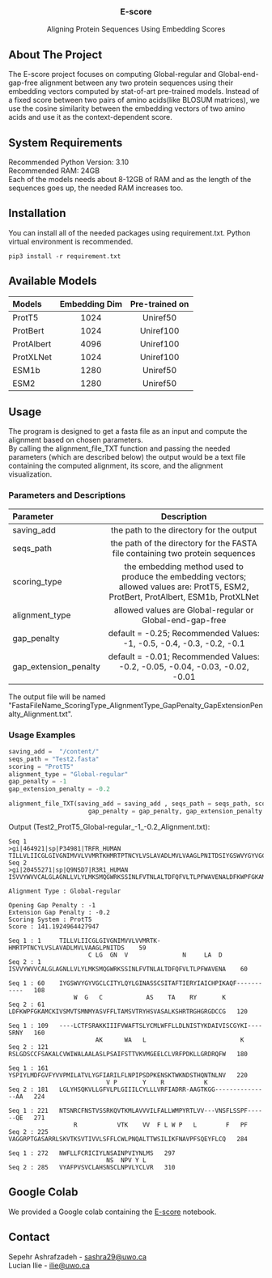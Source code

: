 

<!-- Improved compatibility of back to top link: See: https://github.com/othneildrew/Best-README-Template/pull/73 -->
<a name="readme-top"></a>
<!--

-->



<br />
<div align="center">

<h3 align="center"> E-score</h3>


  <p align="center">
    Aligning Protein Sequences Using Embedding Scores
    <br />
  
   
  </p>
</div>



<!-- ABOUT THE PROJECT -->
## About The Project
The E-score project focuses on computing Global-regular and Global-end-gap-free alignment between any two protein sequences using their embedding vectors computed by stat-of-art pre-trained models. Instead of a fixed score between two pairs of amino acids(like BLOSUM matrices), we use the cosine similarity between the embedding vectors of two amino acids and use it as the context-dependent score.

## System Requirements
Recommended Python Version: 3.10
<br />
Recommended RAM: 24GB
<br />
Each of the models needs about 8-12GB of RAM and as the length of the sequences goes up, the needed RAM increases too. 

## Installation
You can install all of the needed packages using requirement.txt. Python virtual environment is recommended.

```
pip3 install -r requirement.txt
```

## Available Models
| Models | Embedding Dim | Pre-trained on
| :---         |     :---:     |  :---:     | 
| ProtT5   | 1024   | Uniref50 |
| ProtBert     | 1024       | Uniref100 |
| ProtAlbert  | 4096     | Uniref100 |
| ProtXLNet    | 1024      |  Uniref100  |
| ESM1b  | 1280     | Uniref50 |
| ESM2   | 1280      | Uniref50 |


<!-- USAGE EXAMPLES -->
## Usage
The program is designed to get a fasta file as an input and compute the alignment based on chosen parameters.
<br />
By calling the alignment_file_TXT function and passing the needed parameters (which are described below) the output would be a text file containing the computed alignment, its score, and the alignment visualization.

### Parameters and Descriptions

| Parameter | Description |
| :---         |     :---:     | 
| saving_add   | the path to the directory for the output   | 
| seqs_path    | the path of the directory for the FASTA file containing two protein sequences       | 
| scoring_type  | the embedding method used to produce the embedding vectors; allowed values are: ProtT5, ESM2, ProtBert, ProtAlbert, ESM1b, ProtXLNet     | 
| alignment_type    | allowed values are Global-regular or Global-end-gap-free     | 
| gap_penalty   |  default = -0.25; Recommended Values: -1, -0.5, -0.4, -0.3, -0.2, -0.1    |
| gap_extension_penalty   |default = -0.01; Recommended Values: -0.2, -0.05, -0.04, -0.03, -0.02, -0.01      | 

The output file will be named "FastaFileName_ScoringType_AlignmentType_GapPenalty_GapExtensionPenalty_Alignment.txt".
### Usage Examples

```python
saving_add =  "/content/"
seqs_path = "Test2.fasta"
scoring = "ProtT5" 
alignment_type = "Global-regular" 
gap_penalty = -1
gap_extension_penalty = -0.2

alignment_file_TXT(saving_add = saving_add , seqs_path = seqs_path, scoring = scoring, alignment_type = alignment_type,
                      gap_penalty = gap_penalty, gap_extension_penalty = gap_extension_penalty)
```

Output (Test2_ProtT5_Global-regular_-1_-0.2_Alignment.txt):

```
Seq 1 
>gi|464921|sp|P34981|TRFR_HUMAN
TILLVLIICGLGIVGNIMVVLVVMRTKHMRTPTNCYLVSLAVADLMVLVAAGLPNITDSIYGSWVYGYVGCLCITYLQYLGINASSCSITAFTIERYIAICHPIKAQFLCTFSRAKKIIIFVWAFTSLYCMLWFFLLDLNISTYKDAIVISCGYKISRNYYSPIYLMDFGVFYVVPMILATVLYGFIARILFLNPIPSDPKENSKTWKNDSTHQNTNLNVNTSNRCFNSTVSSRKQVTKMLAVVVILFALLWMPYRTLVVVNSFLSSPFQENWFLLFCRICIYLNSAINPVIYNLMS
Seq 2 
>gi|20455271|sp|Q9NSD7|R3R1_HUMAN
ISVVYWVVCALGLAGNLLVLYLMKSMQGWRKSSINLFVTNLALTDFQFVLTLPFWAVENALDFKWPFGKAMCKIVSMVTSMNMYASVFFLTAMSVTRYHSVASALKSHRTRGHGRGDCCGRSLGDSCCFSAKALCVWIWALAALASLPSAIFSTTVKVMGEELCLVRFPDKLLGRDRQFWLGLYHSQKVLLGFVLPLGIIILCYLLLVRFIADRRAAGTKGGAAVAGGRPTGASARRLSKVTKSVTIVVLSFFLCWLPNQALTTWSILIKFNAVPFSQEYFLCQVYAFPVSVCLAHSNSCLNPVLYCLVR

Alignment Type : Global-regular

Opening Gap Penalty : -1
Extension Gap Penalty : -0.2
Scoring System : ProtT5
Score : 141.1924964427947

Seq 1 : 1     TILLVLIICGLGIVGNIMVVLVVMRTK-HMRTPTNCYLVSLAVADLMVLVAAGLPNITDS    59
                      C LG  GN  V               N     LA  D               
Seq 2 : 1     ISVVYWVVCALGLAGNLLVLYLMKSMQGWRKSSINLFVTNLALTDFQFVLTLPFWAVENA    60

Seq 1 : 60    IYGSWVYGYVGCLCITYLQYLGINASSCSITAFTIERYIAICHPIKAQF-----------   108
                  W  G   C            AS    TA    RY       K              
Seq 2 : 61    LDFKWPFGKAMCKIVSMVTSMNMYASVFFLTAMSVTRYHSVASALKSHRTRGHGRGDCCG   120

Seq 1 : 109   ----LCTFSRAKKIIIFVWAFTSLYCMLWFFLLDLNISTYKDAIVISCGYKI----SRNY   160
                        AK      WA   L                          K         
Seq 2 : 121   RSLGDSCCFSAKALCVWIWALAALASLPSAIFSTTVKVMGEELCLVRFPDKLLGRDRQFW   180

Seq 1 : 161   YSPIYLMDFGVFYVVPMILATVLYGFIARILFLNPIPSDPKENSKTWKNDSTHQNTNLNV   220
                           V P       Y    R           K                   
Seq 2 : 181   LGLYHSQKVLLGFVLPLGIIILCYLLLVRFIADRR-AAGTKGG---------------AA   224

Seq 1 : 221   NTSNRCFNSTVSSRKQVTKMLAVVVILFALLWMPYRTLVV---VNSFLSSPF------QE   271
                  R           VTK    VV  F L W P   L        F   PF        
Seq 2 : 225   VAGGRPTGASARRLSKVTKSVTIVVLSFFLCWLPNQALTTWSILIKFNAVPFSQEYFLCQ   284

Seq 1 : 272   NWFLLFCRICIYLNSAINPVIYNLMS   297
                           NS  NPV Y L  
Seq 2 : 285   VYAFPVSVCLAHSNSCLNPVLYCLVR   310
```

## Google Colab
We provided a Google colab containing the [E-score](https://colab.research.google.com/drive/1DJRt6zvfg6Qc-kaTjgRetl6Emmvc11gW?usp=sharing) notebook.


<!-- CONTACT -->
## Contact

Sepehr Ashrafzadeh - sashra29@uwo.ca
<br />
Lucian Ilie - ilie@uwo.ca






<!-- MARKDOWN LINKS & IMAGES -->
<!-- https://www.markdownguide.org/basic-syntax/#reference-style-links -->
